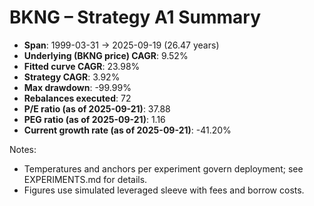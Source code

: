 # BKNG – Strategy A1 Summary

- **Span**: 1999-03-31 → 2025-09-19 (26.47 years)
- **Underlying (BKNG price) CAGR**: 9.52%
- **Fitted curve CAGR**: 23.98%
- **Strategy CAGR**: 3.92%
- **Max drawdown**: -99.99%
- **Rebalances executed**: 72
- **P/E ratio (as of 2025-09-21)**: 37.88
- **PEG ratio (as of 2025-09-21)**: 1.16
- **Current growth rate (as of 2025-09-21)**: -41.20%

Notes:

- Temperatures and anchors per experiment govern deployment; see EXPERIMENTS.md for details.
- Figures use simulated leveraged sleeve with fees and borrow costs.

